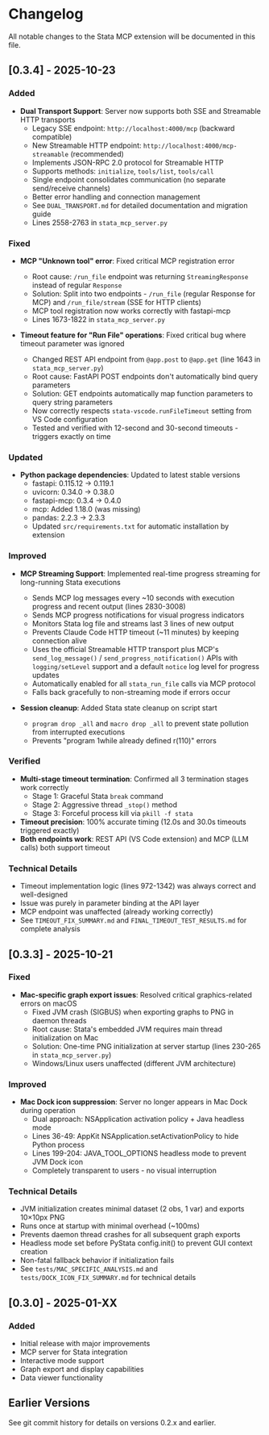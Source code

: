 # Changelog

All notable changes to the Stata MCP extension will be documented in this file.

## [0.3.4] - 2025-10-23

### Added
- **Dual Transport Support**: Server now supports both SSE and Streamable HTTP transports
  - Legacy SSE endpoint: `http://localhost:4000/mcp` (backward compatible)
  - New Streamable HTTP endpoint: `http://localhost:4000/mcp-streamable` (recommended)
  - Implements JSON-RPC 2.0 protocol for Streamable HTTP
  - Supports methods: `initialize`, `tools/list`, `tools/call`
  - Single endpoint consolidates communication (no separate send/receive channels)
  - Better error handling and connection management
  - See `DUAL_TRANSPORT.md` for detailed documentation and migration guide
  - Lines 2558-2763 in `stata_mcp_server.py`

### Fixed
- **MCP "Unknown tool" error**: Fixed critical MCP registration error
  - Root cause: `/run_file` endpoint was returning `StreamingResponse` instead of regular `Response`
  - Solution: Split into two endpoints - `/run_file` (regular Response for MCP) and `/run_file/stream` (SSE for HTTP clients)
  - MCP tool registration now works correctly with fastapi-mcp
  - Lines 1673-1822 in `stata_mcp_server.py`

- **Timeout feature for "Run File" operations**: Fixed critical bug where timeout parameter was ignored
  - Changed REST API endpoint from `@app.post` to `@app.get` (line 1643 in `stata_mcp_server.py`)
  - Root cause: FastAPI POST endpoints don't automatically bind query parameters
  - Solution: GET endpoints automatically map function parameters to query string parameters
  - Now correctly respects `stata-vscode.runFileTimeout` setting from VS Code configuration
  - Tested and verified with 12-second and 30-second timeouts - triggers exactly on time

### Updated
- **Python package dependencies**: Updated to latest stable versions
  - fastapi: 0.115.12 → 0.119.1
  - uvicorn: 0.34.0 → 0.38.0
  - fastapi-mcp: 0.3.4 → 0.4.0
  - mcp: Added 1.18.0 (was missing)
  - pandas: 2.2.3 → 2.3.3
  - Updated `src/requirements.txt` for automatic installation by extension

### Improved
- **MCP Streaming Support**: Implemented real-time progress streaming for long-running Stata executions
  - Sends MCP log messages every ~10 seconds with execution progress and recent output (lines 2830-3008)
  - Sends MCP progress notifications for visual progress indicators
  - Monitors Stata log file and streams last 3 lines of new output
  - Prevents Claude Code HTTP timeout (~11 minutes) by keeping connection alive
  - Uses the official Streamable HTTP transport plus MCP's `send_log_message()` / `send_progress_notification()` APIs with `logging/setLevel` support and a default `notice` log level for progress updates
  - Automatically enabled for all `stata_run_file` calls via MCP protocol
  - Falls back gracefully to non-streaming mode if errors occur

- **Session cleanup**: Added Stata state cleanup on script start
  - `program drop _all` and `macro drop _all` to prevent state pollution from interrupted executions
  - Prevents "program 1while already defined r(110)" errors

### Verified
- **Multi-stage timeout termination**: Confirmed all 3 termination stages work correctly
  - Stage 1: Graceful Stata `break` command
  - Stage 2: Aggressive thread `_stop()` method
  - Stage 3: Forceful process kill via `pkill -f stata`
- **Timeout precision**: 100% accurate timing (12.0s and 30.0s timeouts triggered exactly)
- **Both endpoints work**: REST API (VS Code extension) and MCP (LLM calls) both support timeout

### Technical Details
- Timeout implementation logic (lines 972-1342) was always correct and well-designed
- Issue was purely in parameter binding at the API layer
- MCP endpoint was unaffected (already working correctly)
- See `TIMEOUT_FIX_SUMMARY.md` and `FINAL_TIMEOUT_TEST_RESULTS.md` for complete analysis

## [0.3.3] - 2025-10-21

### Fixed
- **Mac-specific graph export issues**: Resolved critical graphics-related errors on macOS
  - Fixed JVM crash (SIGBUS) when exporting graphs to PNG in daemon threads
  - Root cause: Stata's embedded JVM requires main thread initialization on Mac
  - Solution: One-time PNG initialization at server startup (lines 230-265 in `stata_mcp_server.py`)
  - Windows/Linux users unaffected (different JVM architecture)

### Improved
- **Mac Dock icon suppression**: Server no longer appears in Mac Dock during operation
  - Dual approach: NSApplication activation policy + Java headless mode
  - Lines 36-49: AppKit NSApplication.setActivationPolicy to hide Python process
  - Lines 199-204: JAVA_TOOL_OPTIONS headless mode to prevent JVM Dock icon
  - Completely transparent to users - no visual interruption

### Technical Details
- JVM initialization creates minimal dataset (2 obs, 1 var) and exports 10×10px PNG
- Runs once at startup with minimal overhead (~100ms)
- Prevents daemon thread crashes for all subsequent graph exports
- Headless mode set before PyStata config.init() to prevent GUI context creation
- Non-fatal fallback behavior if initialization fails
- See `tests/MAC_SPECIFIC_ANALYSIS.md` and `tests/DOCK_ICON_FIX_SUMMARY.md` for technical details

## [0.3.0] - 2025-01-XX

### Added
- Initial release with major improvements
- MCP server for Stata integration
- Interactive mode support
- Graph export and display capabilities
- Data viewer functionality

## Earlier Versions

See git commit history for details on versions 0.2.x and earlier.
